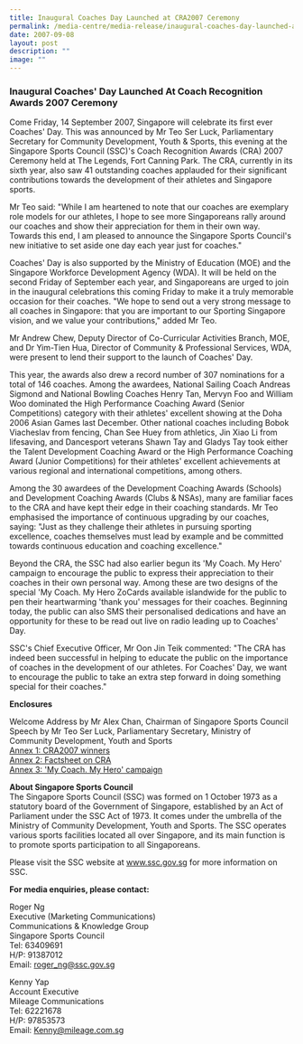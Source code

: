 ```yaml
---
title: Inaugural Coaches Day Launched at CRA2007 Ceremony
permalink: /media-centre/media-release/inaugural-coaches-day-launched-at-cra2007-ceremony/
date: 2007-09-08
layout: post
description: ""
image: ""
---
```

### **Inaugural Coaches' Day Launched At Coach Recognition Awards 2007 Ceremony**

Come Friday, 14 September 2007, Singapore will celebrate its first ever Coaches' Day. This was announced by Mr Teo Ser Luck, Parliamentary Secretary for Community Development, Youth & Sports, this evening at the Singapore Sports Council (SSC)'s Coach Recognition Awards (CRA) 2007 Ceremony held at The Legends, Fort Canning Park. The CRA, currently in its sixth year, also saw 41 outstanding coaches applauded for their significant contributions towards the development of their athletes and Singapore sports.

Mr Teo said: "While I am heartened to note that our coaches are exemplary role models for our athletes, I hope to see more Singaporeans rally around our coaches and show their appreciation for them in their own way. Towards this end, I am pleased to announce the Singapore Sports Council's new initiative to set aside one day each year just for coaches."

Coaches' Day is also supported by the Ministry of Education (MOE) and the Singapore Workforce Development Agency (WDA). It will be held on the second Friday of September each year, and Singaporeans are urged to join in the inaugural celebrations this coming Friday to make it a truly memorable occasion for their coaches. "We hope to send out a very strong message to all coaches in Singapore: that you are important to our Sporting Singapore vision, and we value your contributions," added Mr Teo.

Mr Andrew Chew, Deputy Director of Co-Curricular Activities Branch, MOE, and Dr Yim-Tien Hua, Director of Community & Professional Services, WDA, were present to lend their support to the launch of Coaches' Day.

This year, the awards also drew a record number of 307 nominations for a total of 146 coaches. Among the awardees, National Sailing Coach Andreas Sigmond and National Bowling Coaches Henry Tan, Mervyn Foo and William Woo dominated the High Performance Coaching Award (Senior Competitions) category with their athletes' excellent showing at the Doha 2006 Asian Games last December. Other national coaches including Bobok Viacheslav from fencing, Chan See Huey from athletics, Jin Xiao Li from lifesaving, and Dancesport veterans Shawn Tay and Gladys Tay took either the Talent Development Coaching Award or the High Performance Coaching Award (Junior Competitions) for their athletes' excellent achievements at various regional and international competitions, among others.

Among the 30 awardees of the Development Coaching Awards (Schools) and Development Coaching Awards (Clubs & NSAs), many are familiar faces to the CRA and have kept their edge in their coaching standards. Mr Teo emphasised the importance of continuous upgrading by our coaches, saying: "Just as they challenge their athletes in pursuing sporting excellence, coaches themselves must lead by example and be committed towards continuous education and coaching excellence."

Beyond the CRA, the SSC had also earlier begun its 'My Coach. My Hero' campaign to encourage the public to express their appreciation to their coaches in their own personal way. Among these are two designs of the special 'My Coach. My Hero ZoCards available islandwide for the public to pen their heartwarming 'thank you' messages for their coaches. Beginning today, the public can also SMS their personalised dedications and have an opportunity for these to be read out live on radio leading up to Coaches' Day.

SSC's Chief Executive Officer, Mr Oon Jin Teik commented: "The CRA has indeed been successful in helping to educate the public on the importance of coaches in the development of our athletes. For Coaches' Day, we want to encourage the public to take an extra step forward in doing something special for their coaches."


**Enclosures**

Welcome Address by Mr Alex Chan, Chairman of Singapore Sports Council<br>
Speech by Mr Teo Ser Luck, Parliamentary Secretary, Ministry of Community Development, Youth and Sports<br>
[Annex 1: CRA2007 winners](/files/Media%20Centre/Media%20Release/2007/September/Annex2012020CRA200720Awardees.pdf)<br>
[Annex 2: Factsheet on CRA](/files/Media%20Centre/Media%20Release/2007/September/Annex2022020CRA200720Factsheet.pdf)<br>
[Annex 3: 'My Coach. My Hero' campaign](/files/Media%20Centre/Media%20Release/2007/September/Annex2032020My20Coach20My20Hero20Campiagn.pdf)


**About Singapore Sports Council**
<br>
The Singapore Sports Council (SSC) was formed on 1 October 1973 as a statutory board of the Government of Singapore, established by an Act of Parliament under the SSC Act of 1973. It comes under the umbrella of the Ministry of Community Development, Youth and Sports. The SSC operates various sports facilities located all over Singapore, and its main function is to promote sports participation to all Singaporeans.

Please visit the SSC website at www.ssc.gov.sg for more information on SSC.

**For media enquiries, please contact:**

Roger Ng
<br>
Executive (Marketing Communications)
<br>
Communications & Knowledge Group
<br>
Singapore Sports Council
<br>
Tel: 63409691
<br>
H/P: 91387012
<br>
Email: [roger_ng@ssc.gov.sg](mailto:roger_ng@ssc.gov.sg)

Kenny Yap
<br>
Account Executive
<br>
Mileage Communications
<br>
Tel: 62221678
<br>
H/P: 97853573
<br>
Email: [Kenny@mileage.com.sg](mailto:Kenny@mileage.com.sg)